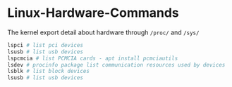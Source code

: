 # Linux-Hardware-Commands

The kernel export detail about hardware through `/proc/` and `/sys/` 

```bash
lspci # list pci devices
lsusb # list usb devices
lspcmcia # list PCMCIA cards - apt install pcmciautils
lsdev # procinfo package list communication resources used by devices
lsblk # list block devices
lsusb # list usb devices
```